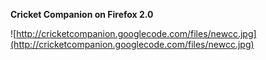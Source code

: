 **Cricket Companion on Firefox 2.0**

![http://cricketcompanion.googlecode.com/files/newcc.jpg](http://cricketcompanion.googlecode.com/files/newcc.jpg)